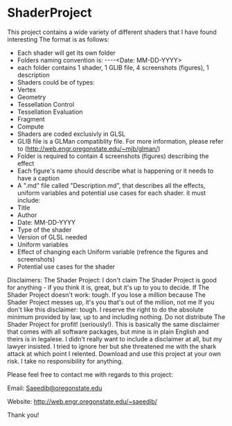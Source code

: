 # ShaderProject
This project contains a wide variety of different shaders that I have found interesting
The format is as follows:
- Each shader will get its own folder
- Folders naming convention is: <A descrptiv name>-<Type of the shader>-<Version of GLSL needed>-<Author>-<Date: MM-DD-YYYY>
- each folder contains 1 shader, 1 GLIB file, 4 screenshots (figures), 1 description
- Shaders could be of types:
 - Vertex
 - Geometry
 - Tessellation Control
 - Tessellation Evaluation
 - Fragment
 - Compute
- Shaders are coded exclusivly in GLSL
- GLIB file is a GLMan compatiblity file. For more information, please refer to (http://web.engr.oregonstate.edu/~mjb/glman/)
- Folder is required to contain 4 screenshots (figures) describing the effect
- Each figure's name should describe what is happening or it needs to have a caption
- A ".md" file called "Description.md", that describes all the effects, uniform variables and potential use cases for each shader. it must include:
 - Title
 - Author
 - Date: MM-DD-YYYY
 - Type of the shader
 - Version of GLSL needed
 - Uniform variables
 - Effect of changing each Uniform variable (refrence the figures and screenshots)
 - Potential use cases for the shader

Disclaimers:
The Shader Project: I don't claim The Shader Project is good for anything - if you think it is, great, but it's up to you to decide. If The Shader Project doesn't work: tough. If you lose a million because The Shader Project messes up, it's you that's out of the million, not me If you don't like this disclaimer: tough. I reserve the right to do the absolute minimum provided by law, up to and including nothing. Do not distribute The Shader Project for profit! (seriously!). This is basically the same disclaimer that comes with all software packages, but mine is in plain English and theirs is in legalese. I didn't really want to include a disclaimer at all, but my lawyer insisted. I tried to ignore her but she threatened me with the shark attack at which point I relented. Download and use this project at your own risk. I take no responsibility for anything.

Please feel free to contact me with regards to this project:

Email: Saeedib@oregonstate.edu

Website: http://web.engr.oregonstate.edu/~saeedib/

Thank you!